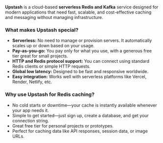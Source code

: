 **Upstash** is a cloud-based **serverless Redis and Kafka** service designed for modern applications that need fast, scalable, and cost-effective caching and messaging without managing infrastructure.

### What makes Upstash special?

- **Serverless:** No need to manage or provision servers. It automatically scales up or down based on your usage.
- **Pay-as-you-go:** You pay only for what you use, with a generous free tier great for small projects.
- **HTTP and Redis protocol support:** You can connect using standard Redis clients or simple HTTP requests.
- **Global low latency:** Designed to be fast and responsive worldwide.
- **Easy integration:** Works well with serverless platforms like Vercel, Render, Netlify, etc.

### Why use Upstash for Redis caching?

- No cold starts or downtime—your cache is instantly available whenever your app needs it.
- Simple to get started—just sign up, create a database, and get your connection string.
- Great free tier for personal projects or prototypes.
- Perfect for caching data like API responses, session data, or image URLs.